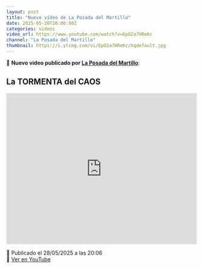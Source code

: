 ```yaml
---
layout: post
title: "Nuevo vídeo de La Posada del Martillo"
date: 2025-05-28T20:06:08Z
categories: videos
video_url: https://www.youtube.com/watch?v=EpO2a7HReKc
channel: "La Posada del Martillo"
thumbnail: https://i.ytimg.com/vi/EpO2a7HReKc/hqdefault.jpg
---
```


🎥 **Nuevo vídeo publicado por [La Posada del Martillo](https://www.youtube.com/channel/UCuRsk2Iq9PZoC3XPLAPePEQ)**:

## La TORMENTA del CAOS

<iframe width="100%" height="400" src="https://www.youtube.com/embed/EpO2a7HReKc" frameborder="0" allowfullscreen></iframe>

📅 Publicado el 28/05/2025 a las 20:06  
🔗 [Ver en YouTube](https://www.youtube.com/watch?v=EpO2a7HReKc)
